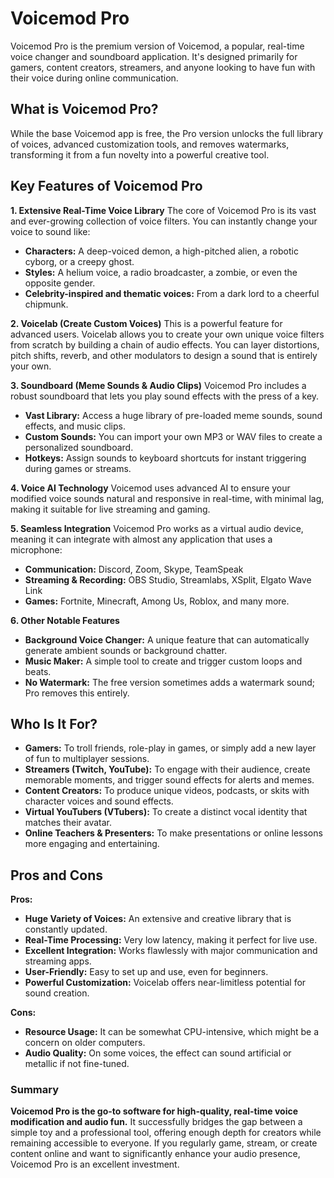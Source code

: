 # Voicemod Pro
Voicemod Pro is the premium version of Voicemod, a popular, real-time voice changer and soundboard application. It's designed primarily for gamers, content creators, streamers, and anyone looking to have fun with their voice during online communication.

## **What is Voicemod Pro?**

While the base Voicemod app is free, the Pro version unlocks the full library of voices, advanced customization tools, and removes watermarks, transforming it from a fun novelty into a powerful creative tool.

## **Key Features of Voicemod Pro**

**1. Extensive Real-Time Voice Library**
The core of Voicemod Pro is its vast and ever-growing collection of voice filters. You can instantly change your voice to sound like:
*   **Characters:** A deep-voiced demon, a high-pitched alien, a robotic cyborg, or a creepy ghost.
*   **Styles:** A helium voice, a radio broadcaster, a zombie, or even the opposite gender.
*   **Celebrity-inspired and thematic voices:** From a dark lord to a cheerful chipmunk.

**2. Voicelab (Create Custom Voices)**
This is a powerful feature for advanced users. Voicelab allows you to create your own unique voice filters from scratch by building a chain of audio effects. You can layer distortions, pitch shifts, reverb, and other modulators to design a sound that is entirely your own.

**3. Soundboard (Meme Sounds & Audio Clips)**
Voicemod Pro includes a robust soundboard that lets you play sound effects with the press of a key.
*   **Vast Library:** Access a huge library of pre-loaded meme sounds, sound effects, and music clips.
*   **Custom Sounds:** You can import your own MP3 or WAV files to create a personalized soundboard.
*   **Hotkeys:** Assign sounds to keyboard shortcuts for instant triggering during games or streams.

**4. Voice AI Technology**
Voicemod uses advanced AI to ensure your modified voice sounds natural and responsive in real-time, with minimal lag, making it suitable for live streaming and gaming.

**5. Seamless Integration**
Voicemod Pro works as a virtual audio device, meaning it can integrate with almost any application that uses a microphone:
*   **Communication:** Discord, Zoom, Skype, TeamSpeak
*   **Streaming & Recording:** OBS Studio, Streamlabs, XSplit, Elgato Wave Link
*   **Games:** Fortnite, Minecraft, Among Us, Roblox, and many more.

**6. Other Notable Features**
*   **Background Voice Changer:** A unique feature that can automatically generate ambient sounds or background chatter.
*   **Music Maker:** A simple tool to create and trigger custom loops and beats.
*   **No Watermark:** The free version sometimes adds a watermark sound; Pro removes this entirely.


## **Who Is It For?**

*   **Gamers:** To troll friends, role-play in games, or simply add a new layer of fun to multiplayer sessions.
*   **Streamers (Twitch, YouTube):** To engage with their audience, create memorable moments, and trigger sound effects for alerts and memes.
*   **Content Creators:** To produce unique videos, podcasts, or skits with character voices and sound effects.
*   **Virtual YouTubers (VTubers):** To create a distinct vocal identity that matches their avatar.
*   **Online Teachers & Presenters:** To make presentations or online lessons more engaging and entertaining.


## **Pros and Cons**

**Pros:**
*   **Huge Variety of Voices:** An extensive and creative library that is constantly updated.
*   **Real-Time Processing:** Very low latency, making it perfect for live use.
*   **Excellent Integration:** Works flawlessly with major communication and streaming apps.
*   **User-Friendly:** Easy to set up and use, even for beginners.
*   **Powerful Customization:** Voicelab offers near-limitless potential for sound creation.

**Cons:**
*   **Resource Usage:** It can be somewhat CPU-intensive, which might be a concern on older computers.
*   **Audio Quality:** On some voices, the effect can sound artificial or metallic if not fine-tuned.


### **Summary**

**Voicemod Pro is the go-to software for high-quality, real-time voice modification and audio fun.** It successfully bridges the gap between a simple toy and a professional tool, offering enough depth for creators while remaining accessible to everyone. If you regularly game, stream, or create content online and want to significantly enhance your audio presence, Voicemod Pro is an excellent investment.
